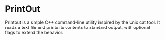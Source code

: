 # PrintOut
Printout is a simple C++ command-line utility inspired by the Unix cat tool. It reads a text file and prints its contents to standard output, with optional flags to extend the behavior.
